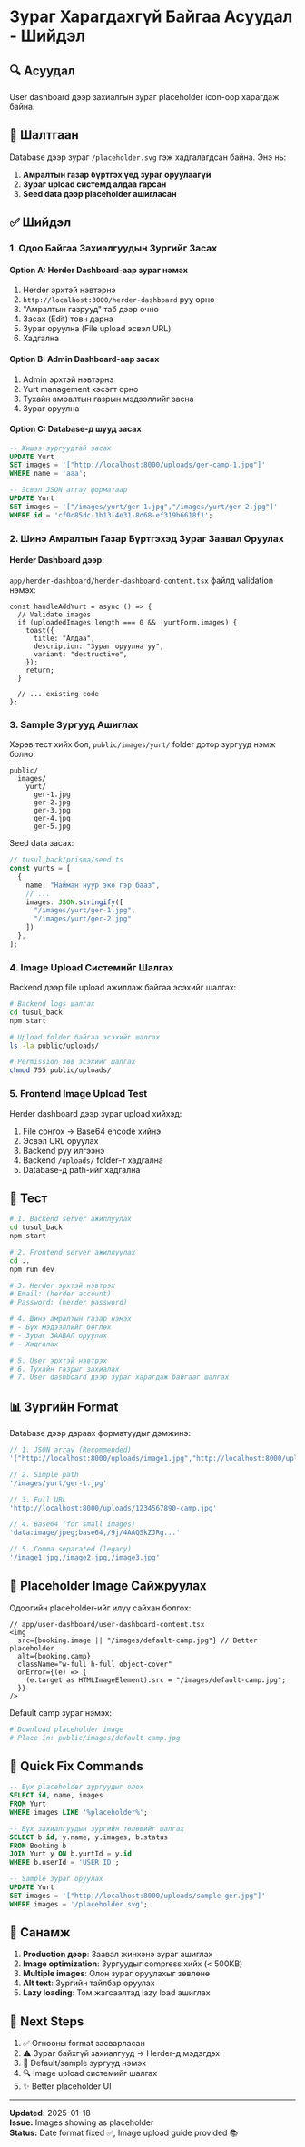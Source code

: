 # Зураг Харагдахгүй Байгаа Асуудал - Шийдэл

## 🔍 Асуудал

User dashboard дээр захиалгын зураг placeholder icon-оор харагдаж байна.

## 🎯 Шалтгаан

Database дээр зураг `/placeholder.svg` гэж хадгалагдсан байна. Энэ нь:

1. **Амралтын газар бүртгэх үед зураг оруулаагүй**
2. **Зураг upload системд алдаа гарсан**
3. **Seed data дээр placeholder ашигласан**

## ✅ Шийдэл

### 1. Одоо Байгаа Захиалгуудын Зургийг Засах

#### Option A: Herder Dashboard-аар зураг нэмэх
1. Herder эрхтэй нэвтэрнэ
2. `http://localhost:3000/herder-dashboard` руу орно
3. "Амралтын газрууд" таб дээр очно
4. Засах (Edit) товч дарна
5. Зураг оруулна (File upload эсвэл URL)
6. Хадгална

#### Option B: Admin Dashboard-аар засах
1. Admin эрхтэй нэвтэрнэ
2. Yurt management хэсэгт орно
3. Тухайн амралтын газрын мэдээллийг засна
4. Зураг оруулна

#### Option C: Database-д шууд засах

```sql
-- Жишээ зургуудтай засах
UPDATE Yurt 
SET images = '["http://localhost:8000/uploads/ger-camp-1.jpg"]'
WHERE name = 'aaa';

-- Эсвэл JSON array форматаар
UPDATE Yurt 
SET images = '["/images/yurt/ger-1.jpg","/images/yurt/ger-2.jpg"]'
WHERE id = 'cf0c85dc-1b13-4e31-8d68-ef319b6618f1';
```

### 2. Шинэ Амралтын Газар Бүртгэхэд Зураг Заавал Оруулах

#### Herder Dashboard дээр:

`app/herder-dashboard/herder-dashboard-content.tsx` файлд validation нэмэх:

```tsx
const handleAddYurt = async () => {
  // Validate images
  if (uploadedImages.length === 0 && !yurtForm.images) {
    toast({
      title: "Алдаа",
      description: "Зураг оруулна уу",
      variant: "destructive",
    });
    return;
  }
  
  // ... existing code
};
```

### 3. Sample Зургууд Ашиглах

Хэрэв тест хийх бол, `public/images/yurt/` folder дотор зургууд нэмж болно:

```
public/
  images/
    yurt/
      ger-1.jpg
      ger-2.jpg
      ger-3.jpg
      ger-4.jpg
      ger-5.jpg
```

Seed data засах:

```typescript
// tusul_back/prisma/seed.ts
const yurts = [
  {
    name: "Найман нуур эко гэр бааз",
    // ...
    images: JSON.stringify([
      "/images/yurt/ger-1.jpg",
      "/images/yurt/ger-2.jpg"
    ])
  },
];
```

### 4. Image Upload Системийг Шалгах

Backend дээр file upload ажиллаж байгаа эсэхийг шалгах:

```bash
# Backend logs шалгах
cd tusul_back
npm start

# Upload folder байгаа эсэхийг шалгах
ls -la public/uploads/

# Permission зөв эсэхийг шалгах
chmod 755 public/uploads/
```

### 5. Frontend Image Upload Test

Herder dashboard дээр зураг upload хийхэд:

1. File сонгох → Base64 encode хийнэ
2. Эсвэл URL оруулах
3. Backend руу илгээнэ
4. Backend `/uploads/` folder-т хадгална
5. Database-д path-ийг хадгална

## 🧪 Тест

```bash
# 1. Backend server ажиллуулах
cd tusul_back
npm start

# 2. Frontend server ажиллуулах
cd ..
npm run dev

# 3. Herder эрхтэй нэвтрэх
# Email: (herder account)
# Password: (herder password)

# 4. Шинэ амралтын газар нэмэх
# - Бүх мэдээллийг бөглөх
# - Зураг ЗААВАЛ оруулах
# - Хадгалах

# 5. User эрхтэй нэвтрэх
# 6. Тухайн газрыг захиалах
# 7. User dashboard дээр зураг харагдаж байгааг шалгах
```

## 📊 Зургийн Format

Database дээр дараах форматуудыг дэмжинэ:

```javascript
// 1. JSON array (Recommended)
'["http://localhost:8000/uploads/image1.jpg","http://localhost:8000/uploads/image2.jpg"]'

// 2. Simple path
'/images/yurt/ger-1.jpg'

// 3. Full URL
'http://localhost:8000/uploads/1234567890-camp.jpg'

// 4. Base64 (for small images)
'data:image/jpeg;base64,/9j/4AAQSkZJRg...'

// 5. Comma separated (legacy)
'/image1.jpg,/image2.jpg,/image3.jpg'
```

## 🎨 Placeholder Image Сайжруулах

Одоогийн placeholder-ийг илүү сайхан болгох:

```tsx
// app/user-dashboard/user-dashboard-content.tsx
<img
  src={booking.image || "/images/default-camp.jpg"} // Better placeholder
  alt={booking.camp}
  className="w-full h-full object-cover"
  onError={(e) => {
    (e.target as HTMLImageElement).src = "/images/default-camp.jpg";
  }}
/>
```

Default camp зураг нэмэх:
```bash
# Download placeholder image
# Place in: public/images/default-camp.jpg
```

## 🔧 Quick Fix Commands

```sql
-- Бүх placeholder зургуудыг олох
SELECT id, name, images 
FROM Yurt 
WHERE images LIKE '%placeholder%';

-- Бүх захиалгуудын зургийн төлөвийг шалгах
SELECT b.id, y.name, y.images, b.status
FROM Booking b
JOIN Yurt y ON b.yurtId = y.id
WHERE b.userId = 'USER_ID';

-- Sample зураг оруулах
UPDATE Yurt 
SET images = '["http://localhost:8000/uploads/sample-ger.jpg"]'
WHERE images = '/placeholder.svg';
```

## 📝 Санамж

1. **Production дээр**: Заавал жинхэнэ зураг ашиглах
2. **Image optimization**: Зургуудыг compress хийх (< 500KB)
3. **Multiple images**: Олон зураг оруулахыг зөвлөнө
4. **Alt text**: Зургийн тайлбар оруулах
5. **Lazy loading**: Том жагсаалтад lazy load ашиглах

## 🎯 Next Steps

1. ✅ Огнооны format засварласан
2. ⚠️ Зураг байхгүй захиалгууд → Herder-д мэдэгдэх
3. 📸 Default/sample зургууд нэмэх
4. 🔍 Image upload системийг шалгах
5. ✨ Better placeholder UI

---

**Updated:** 2025-01-18  
**Issue:** Images showing as placeholder  
**Status:** Date format fixed ✅, Image upload guide provided 📚

